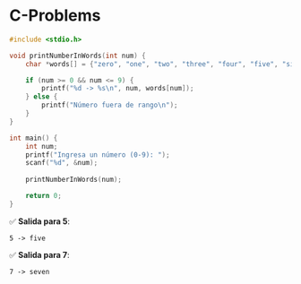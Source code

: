 # C-Problems

```c
#include <stdio.h>

void printNumberInWords(int num) {
    char *words[] = {"zero", "one", "two", "three", "four", "five", "six", "seven", "eight", "nine"};

    if (num >= 0 && num <= 9) {
        printf("%d -> %s\n", num, words[num]);
    } else {
        printf("Número fuera de rango\n");
    }
}

int main() {
    int num;
    printf("Ingresa un número (0-9): ");
    scanf("%d", &num);
    
    printNumberInWords(num);

    return 0;
}
```

✅ **Salida para 5**:

```
5 -> five
```

✅ **Salida para 7**:

```
7 -> seven
```
